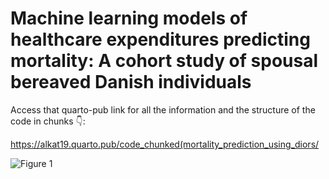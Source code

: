 # Machine learning models of healthcare expenditures predicting mortality: A cohort study of spousal bereaved Danish individuals

Access that quarto-pub link for all the information and the structure of the code in chunks 👇: 

https://alkat19.quarto.pub/code_chunked(mortality_prediction_using_diors/

![Figure 1](https://github.com/alkat19/Healthcare_Expenditures_Analysis/assets/58072056/1e64eac2-6968-47ea-ab58-a2ea27966f32)
